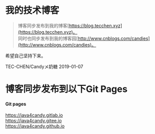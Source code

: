 # 我的技术博客

> 博客同步发布到我的博客[https://blog.tecchen.xyz](https://blog.tecchen.xyz)。  
> 同时也同步发布到我的博客园[http://www.cnblogs.com/candies](http://www.cnblogs.com/candies)。  

希望自己坚持下来。

TEC-CHEN/Candyメ奶糖 2019-01-07

# 博客同步发布到以下Git Pages
#### Git pages
https://java4candy.gitlab.io  
https://java4candy.gitee.io  
https://java4candy.github.io  